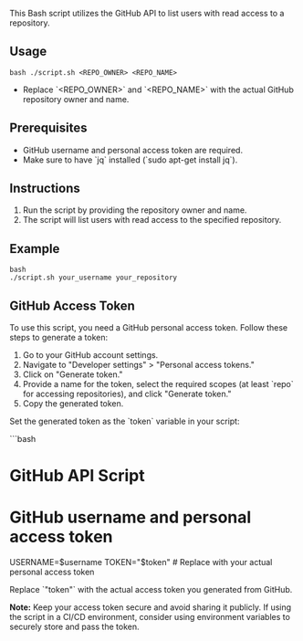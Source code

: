 This Bash script utilizes the GitHub API to list users with read access to a repository.

## Usage

```
bash ./script.sh <REPO_OWNER> <REPO_NAME>
```

- Replace \`<REPO_OWNER>\` and \`<REPO_NAME>\` with the actual GitHub repository owner and name.

## Prerequisites

- GitHub username and personal access token are required.
- Make sure to have \`jq\` installed (\`sudo apt-get install jq\`).

## Instructions

1. Run the script by providing the repository owner and name.
2. The script will list users with read access to the specified repository.

## Example

```
bash
./script.sh your_username your_repository
```

## GitHub Access Token

To use this script, you need a GitHub personal access token. Follow these steps to generate a token:

1. Go to your GitHub account settings.
2. Navigate to "Developer settings" > "Personal access tokens."
3. Click on "Generate token."
4. Provide a name for the token, select the required scopes (at least \`repo\` for accessing repositories), and click "Generate token."
5. Copy the generated token.

Set the generated token as the \`token\` variable in your script:

\`\`\`bash
# GitHub API Script

# GitHub username and personal access token
USERNAME=$username
TOKEN="$token"  # Replace with your actual personal access token


Replace \`"token"\` with the actual access token you generated from GitHub.

**Note:** Keep your access token secure and avoid sharing it publicly. If using the script in a CI/CD environment, consider using environment variables to securely store and pass the token.
